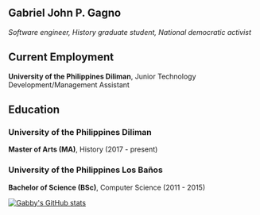 ## Gabriel John P. Gagno
*Software engineer, History graduate student, National democratic activist*

## Current Employment
**University of the Philippines Diliman**, Junior Technology Development/Management Assistant

## Education
### University of the Philippines Diliman
**Master of Arts (MA)**, History (2017 - present)

### University of the Philippines Los Baños
**Bachelor of Science (BSc)**, Computer Science (2011 - 2015)

[![Gabby's GitHub stats](https://github-readme-stats.vercel.app/api?username=anuraghazra)](https://github.com/anuraghazra/github-readme-stats)

<!--
**gabrielgagno/gabrielgagno** is a ✨ _special_ ✨ repository because its `README.md` (this file) appears on your GitHub profile.

Here are some ideas to get you started:

- 🔭 I’m currently working on ...
- 🌱 I’m currently learning ...
- 👯 I’m looking to collaborate on ...
- 🤔 I’m looking for help with ...
- 💬 Ask me about ...
- 📫 How to reach me: ...
- 😄 Pronouns: ...
- ⚡ Fun fact: ...
-->
